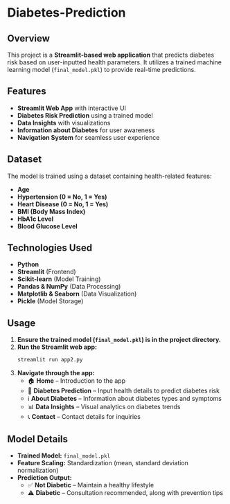 # Diabetes-Prediction

## Overview
This project is a **Streamlit-based web application** that predicts diabetes risk based on user-inputted health parameters. It utilizes a trained machine learning model (`final_model.pkl`) to provide real-time predictions.

## Features
- **Streamlit Web App** with interactive UI
- **Diabetes Risk Prediction** using a trained model
- **Data Insights** with visualizations
- **Information about Diabetes** for user awareness
- **Navigation System** for seamless user experience

## Dataset
The model is trained using a dataset containing health-related features:
- **Age**
- **Hypertension (0 = No, 1 = Yes)**
- **Heart Disease (0 = No, 1 = Yes)**
- **BMI (Body Mass Index)**
- **HbA1c Level**
- **Blood Glucose Level**

## Technologies Used
- **Python**
- **Streamlit** (Frontend)
- **Scikit-learn** (Model Training)
- **Pandas & NumPy** (Data Processing)
- **Matplotlib & Seaborn** (Data Visualization)
- **Pickle** (Model Storage)


## Usage
1. **Ensure the trained model (`final_model.pkl`) is in the project directory.**
2. **Run the Streamlit web app:**
   ```bash
   streamlit run app2.py
   ```
3. **Navigate through the app:**
   - 🏠 **Home** – Introduction to the app
   - 🔬 **Diabetes Prediction** – Input health details to predict diabetes risk
   - ℹ️ **About Diabetes** – Information about diabetes types and symptoms
   - 📊 **Data Insights** – Visual analytics on diabetes trends
   - 📞 **Contact** – Contact details for inquiries

## Model Details
- **Trained Model:** `final_model.pkl`
- **Feature Scaling:** Standardization (mean, standard deviation normalization)
- **Prediction Output:**
  - ✅ **Not Diabetic** – Maintain a healthy lifestyle
  - ⚠️ **Diabetic** – Consultation recommended, along with prevention tips


